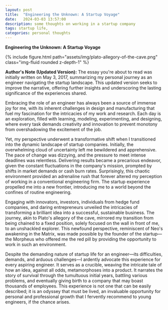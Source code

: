 ```yaml
---
layout: post
title:  "Engineering the Unknown: A Startup Voyage"
date:   2024-03-03 13:57:00
description: some thoughts on working in a startup company
tags: startup life, 
categories: personal thoughts
---
```


**Engineering the Unknown: A Startup Voyage**

{% include figure.html path="assets/img/plato-allegory-of-the-cave.png" class="img-fluid rounded z-depth-1" %}


**Author's Note (Updated Version):** The essay you're about to read was initially written on May 3, 2017, summarizing my personal journey as an engineer navigating the startup landscape. This updated version seeks to improve the narrative, offering further insights and underscoring the lasting significance of the experiences shared.

Embracing the role of an engineer has always been a source of immense joy for me, with its inherent challenges in design and manufacturing that fuel my fascination for the intricacies of my work and research. Each day is an exploration, filled with learning, modeling, experimenting, and designing, where every task demands creativity and innovation to prevent monotony from overshadowing the excitement of the job.

Yet, my perspective underwent a transformative shift when I transitioned into the dynamic landscape of startup companies. Initially, the overwhelming cloud of uncertainty left me bewildered and apprehensive. The pace of change was dizzying, and the pressure to meet intense deadlines was relentless. Delivering results became a precarious endeavor, given the constant fluctuations in the company's mission, prompted by shifts in market demands or cash burn rates. Surprisingly, this chaotic environment provided an adrenaline rush that forever altered my perception of working in a conventional engineering firm. The startup experience propelled me into a new frontier, introducing me to a world beyond the confines of routine engineering.

Engaging with innovators, investors, individuals from hedge fund companies, and daring entrepreneurs unveiled the intricacies of transforming a brilliant idea into a successful, sustainable business. The journey, akin to Plato's allegory of the cave, mirrored my transition from being chained to a fixed position, solely focused on the wall in front of me, to an unshackled explorer. This newfound perspective, reminiscent of Neo's awakening in the Matrix, was made possible by the founder of the startup—the Morpheus who offered me the red pill by providing the opportunity to work in such an environment.

Despite the demanding nature of startup life for an engineer—its difficulties, demands, and arduous challenges—I ardently advocate this experience for every aspiring engineer. It serves as a crucible, weaving the intricate tale of how an idea, against all odds, metamorphoses into a product. It narrates the story of survival through the tumultuous initial years, battling various problems, and eventually giving birth to a company that may boast thousands of employees. This experience is not one that can be easily described; it is an odyssey that must be lived, an invaluable opportunity for personal and professional growth that I fervently recommend to young engineers, if the chance arises.


